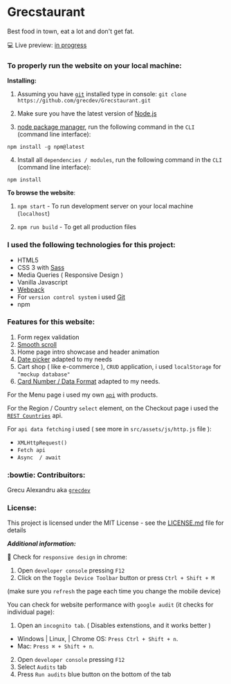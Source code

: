 # Grecstaurant

Best food in town, eat a lot and don't get fat.

:computer: Live preview: [in progress]()

### To properly run the website on your local machine:

**Installing:**

1. Assuming you have [`git`](https://git-scm.com/downloads) installed type in console: `git clone https://github.com/grecdev/Grecstaurant.git`

2. Make sure you have the latest version of [Node.js](https://nodejs.org/en/download/)

3. [node package manager](https://docs.npmjs.com/about-npm/), run the following command in the `CLI` (command line interface):
```
npm install -g npm@latest
```
4. Install all `dependencies / modules`, run the following command in the `CLI` (command line interface):
```
npm install
```

**To browse the website**:

1. `npm start` - To run development server on your local machine (`localhost`)

2. `npm run build` - To get all production files

### I used the following technologies for this project:

- HTML5
- CSS 3 with [Sass](https://sass-lang.com/)
- Media Queries ( Responsive Design )
- Vanilla Javascript
- [Webpack](https://github.com/webpack/webpack)
- For `version control system` i used [Git](https://git-scm.com/)
- npm

### Features for this website:

1. Form regex validation
2. [Smooth scroll](http://callmecavs.com/jump.js/)
3. Home page intro showcase and header animation
4. [Date picker](http://jszen.blogspot.com/2007/03/how-to-build-simple-calendar-with.html) adapted to my needs
5. Cart shop ( like e-commerce ), `CRUD` application, i used `localStorage` for `"mockup database"`
7. [Card Number / Data Format](https://www.peterbe.com/plog/cc-formatter) adapted to my needs.

For the Menu page i used my own [`api`](https://grecdev.github.io/json-api/restaurant-foods.json) with products.

For the Region / Country `select` element, on the Checkout page i used the [`REST Countries`](https://restcountries.eu/) api.

For `api data fetching` i used ( see more in `src/assets/js/http.js` file ): 

- `XMLHttpRequest()`
- `Fetch api`
- `Async  / await`

### :bowtie: Contribuitors:

Grecu Alexandru aka [`grecdev`](https://github.com/grecdev)

### License:

This project is licensed under the MIT License - see the [LICENSE.md](https://github.com/grecdev/Grecstaurant/blob/master/LICENSE.md) file for details

***Additional information:***

:iphone: Check for `responsive design` in chrome: 

1. Open `developer console` pressing `F12`
2. Click on the `Toggle Device Toolbar` button or press `Ctrl + Shift + M`

(make sure you `refresh` the page each time you change the mobile device)

You can check for website performance with `google audit` (it checks for individual page):

1. Open an `incognito tab`. ( Disables extenstions, and it works better )

- Windows | Linux, | Chrome OS: `Press Ctrl + Shift + n`.
- Mac: `Press ⌘ + Shift + n`.

2. Open `developer console` pressing `F12`
3. Select `Audits` tab
4. Press `Run audits` blue button on the bottom of the tab
